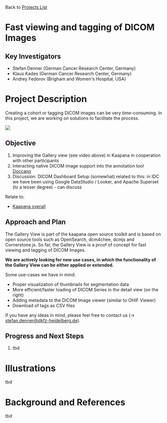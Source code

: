 Back to [Projects List](../../README.md#ProjectsList)

# Fast viewing and tagging of DICOM Images

## Key Investigators

- Stefan Denner (German Cancer Research Center, Germany)
- Klaus Kades (German Cancer Research Center, Germany)
- Andrey Fedorov (Brigham and Women's Hospital, USA)

# Project Description

Creating a cohort or tagging DICOM images can be very time-consuming.
In this project, we are working on solutions to facilitate the process.

![](NA-MIC.gif)

## Objective

<!-- Describe here WHAT you would like to achieve (what you will have as end result). -->

1. Improving the Gallery view (see video above) in Kaapana in cooperation with other participants
2. Interacting native DICOM image support into the annotation tool [Doccano](https://github.com/doccano/doccano)
3. Discussion: DICOM Dashboard Setup (somewhat) related to this: in IDC we have been using Google DataStudio / Looker, and Apache Superset (to a lesser degree) - can discuss

Relate to:
- [Kaapana overall](https://github.com/NA-MIC/ProjectWeek/tree/master/PW38_2023_GranCanaria/Projects/Kaapana_overall)

## Approach and Plan

<!-- Describe here HOW you would like to achieve the objectives stated above. -->

The Gallery View is part of the kaapana open source toolkit and is based on open source tools such as 
OpenSearch, dcm4chee, dcmjs and Cornerstone.js.
So far, the Gallery View is a proof of concept for fast viewing and tagging of DICOM Images.

**We are actively looking for new use cases, in which the functionality of the Gallery View can be either applied or extended.**


Some use-cases we have in mind:
- Proper visualization of thumbnails for segmentation data
- More efficient/faster loading of DICOM Series in the detail view (on the right)
- Adding metadata to the DICOM Image viewer (similar to OHIF Viewer)
- Download of tags as CSV files

If you have any ideas in mind, please feel free to contact us (-> stefan.denner@dkfz-heidelberg.de).

## Progress and Next Steps

<!-- Update this section as you make progress, describing of what you have ACTUALLY DONE. If there are specific steps that you could not complete then you can describe them here, too. -->

1. tbd

# Illustrations

<!-- Add pictures and links to videos that demonstrate what has been accomplished.
![Description of picture](Example2.jpg)
![Some more images](Example2.jpg)
-->

tbd

# Background and References

tbd
<!-- If you developed any software, include link to the source code repository. If possible, also add links to sample data, and to any relevant publications. -->
